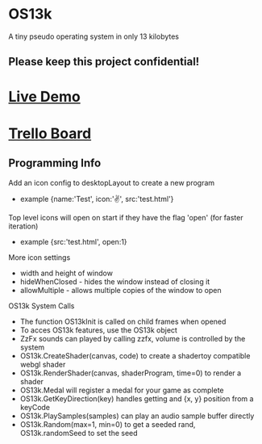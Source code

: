 # OS13k
A tiny pseudo operating system in only 13 kilobytes

## Please keep this project confidential!

# [Live Demo](https://3d2k.com/js/os13k)
# [Trello Board](https://trello.com/b/1PNeOZfM/os13k)

## Programming Info

Add an icon config to desktopLayout to create a new program
- example {name:'Test', icon:'✌️', src:'test.html'}

Top level icons will open on start if they have the flag 'open' (for faster iteration)
- example {src:'test.html', open:1}

More icon settings
- width and height of window
- hideWhenClosed - hides the window instead of closing it
- allowMultiple - allows multiple copies of the window to open

OS13k System Calls
- The function OS13kInit is called on child frames when opened
- To acces OS13k features, use the OS13k object
- ZzFx sounds can played by calling zzfx, volume is controlled by the system
- OS13k.CreateShader(canvas, code) to create a shadertoy compatible webgl shader
- OS13k.RenderShader(canvas, shaderProgram, time=0) to render a shader
- OS13k.Medal will register a medal for your game as complete
- OS13k.GetKeyDirection(key) handles getting and {x, y} position from a keyCode
- OS13k.PlaySamples(samples) can play an audio sample buffer directly
- OS13k.Random(max=1, min=0) to get a seeded rand, OS13k.randomSeed to set the seed

